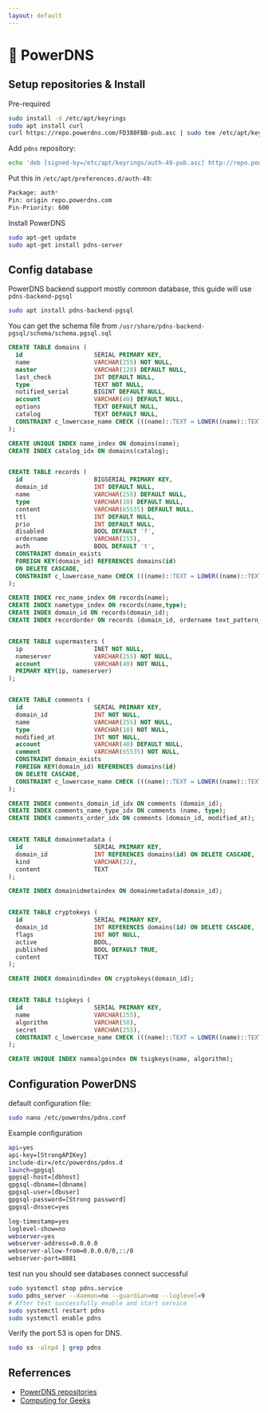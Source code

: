 ```yaml
---
layout: default
---
```

# 📖 PowerDNS

## Setup repositories & Install

Pre-required

```sh
sudo install -d /etc/apt/keyrings
sudo apt install curl
curl https://repo.powerdns.com/FD380FBB-pub.asc | sudo tee /etc/apt/keyrings/auth-49-pub.asc
```

Add `pdns` repository:

```sh
echo 'deb [signed-by=/etc/apt/keyrings/auth-49-pub.asc] http://repo.powerdns.com/debian bookworm-auth-49 main' | sudo tee /etc/apt/sources.list.d/pdns.list
```

Put this in `/etc/apt/preferences.d/auth-49`:

```sh
Package: auth*
Pin: origin repo.powerdns.com
Pin-Priority: 600
```

Install PowerDNS

```sh
sudo apt-get update
sudo apt-get install pdns-server
```

## Config database

PowerDNS backend support mostly common database, this guide will use `pdns-backend-pgsql`

```sh
sudo apt install pdns-backend-pgsql
```

You can get the schema file from `/usr/share/pdns-backend-pgsql/schema/schema.pgsql.sql`

```sql
CREATE TABLE domains (
  id                    SERIAL PRIMARY KEY,
  name                  VARCHAR(255) NOT NULL,
  master                VARCHAR(128) DEFAULT NULL,
  last_check            INT DEFAULT NULL,
  type                  TEXT NOT NULL,
  notified_serial       BIGINT DEFAULT NULL,
  account               VARCHAR(40) DEFAULT NULL,
  options               TEXT DEFAULT NULL,
  catalog               TEXT DEFAULT NULL,
  CONSTRAINT c_lowercase_name CHECK (((name)::TEXT = LOWER((name)::TEXT)))
);

CREATE UNIQUE INDEX name_index ON domains(name);
CREATE INDEX catalog_idx ON domains(catalog);


CREATE TABLE records (
  id                    BIGSERIAL PRIMARY KEY,
  domain_id             INT DEFAULT NULL,
  name                  VARCHAR(255) DEFAULT NULL,
  type                  VARCHAR(10) DEFAULT NULL,
  content               VARCHAR(65535) DEFAULT NULL,
  ttl                   INT DEFAULT NULL,
  prio                  INT DEFAULT NULL,
  disabled              BOOL DEFAULT 'f',
  ordername             VARCHAR(255),
  auth                  BOOL DEFAULT 't',
  CONSTRAINT domain_exists
  FOREIGN KEY(domain_id) REFERENCES domains(id)
  ON DELETE CASCADE,
  CONSTRAINT c_lowercase_name CHECK (((name)::TEXT = LOWER((name)::TEXT)))
);

CREATE INDEX rec_name_index ON records(name);
CREATE INDEX nametype_index ON records(name,type);
CREATE INDEX domain_id ON records(domain_id);
CREATE INDEX recordorder ON records (domain_id, ordername text_pattern_ops);


CREATE TABLE supermasters (
  ip                    INET NOT NULL,
  nameserver            VARCHAR(255) NOT NULL,
  account               VARCHAR(40) NOT NULL,
  PRIMARY KEY(ip, nameserver)
);


CREATE TABLE comments (
  id                    SERIAL PRIMARY KEY,
  domain_id             INT NOT NULL,
  name                  VARCHAR(255) NOT NULL,
  type                  VARCHAR(10) NOT NULL,
  modified_at           INT NOT NULL,
  account               VARCHAR(40) DEFAULT NULL,
  comment               VARCHAR(65535) NOT NULL,
  CONSTRAINT domain_exists
  FOREIGN KEY(domain_id) REFERENCES domains(id)
  ON DELETE CASCADE,
  CONSTRAINT c_lowercase_name CHECK (((name)::TEXT = LOWER((name)::TEXT)))
);

CREATE INDEX comments_domain_id_idx ON comments (domain_id);
CREATE INDEX comments_name_type_idx ON comments (name, type);
CREATE INDEX comments_order_idx ON comments (domain_id, modified_at);


CREATE TABLE domainmetadata (
  id                    SERIAL PRIMARY KEY,
  domain_id             INT REFERENCES domains(id) ON DELETE CASCADE,
  kind                  VARCHAR(32),
  content               TEXT
);

CREATE INDEX domainidmetaindex ON domainmetadata(domain_id);


CREATE TABLE cryptokeys (
  id                    SERIAL PRIMARY KEY,
  domain_id             INT REFERENCES domains(id) ON DELETE CASCADE,
  flags                 INT NOT NULL,
  active                BOOL,
  published             BOOL DEFAULT TRUE,
  content               TEXT
);

CREATE INDEX domainidindex ON cryptokeys(domain_id);


CREATE TABLE tsigkeys (
  id                    SERIAL PRIMARY KEY,
  name                  VARCHAR(255),
  algorithm             VARCHAR(50),
  secret                VARCHAR(255),
  CONSTRAINT c_lowercase_name CHECK (((name)::TEXT = LOWER((name)::TEXT)))
);

CREATE UNIQUE INDEX namealgoindex ON tsigkeys(name, algorithm);
```

## Configuration PowerDNS

default configuration file:

```sh
sudo nano /etc/powerdns/pdns.conf
```

Example configuration

```sh
api=yes
api-key=[StrongAPIKey]
include-dir=/etc/powerdns/pdns.d
launch=gpgsql
gpgsql-host=[dbhost]
gpgsql-dbname=[dbname]
gpgsql-user=[dbuser]
gpgsql-password=[Strong password]
gpgsql-dnssec=yes

log-timestamp=yes
loglevel-show=no
webserver=yes
webserver-address=0.0.0.0
webserver-allow-from=0.0.0.0/0,::/0
webserver-port=8081
```

test run you should see databases connect successful

```sh
sudo systemctl stop pdns.service
sudo pdns_server --daemon=no --guardian=no --loglevel=9
# After test successfully enable and start service
sudo systemctl restart pdns
sudo systemctl enable pdns
```

Verify the port 53 is open for DNS.

```sh
sudo ss -alnp4 | grep pdns
```

## Referrences

- [PowerDNS repositories](https://repo.powerdns.com/)
- [Computing for Geeks](https://computingforgeeks.com/install-powerdns-and-powerdns-admin-on-debian/)
